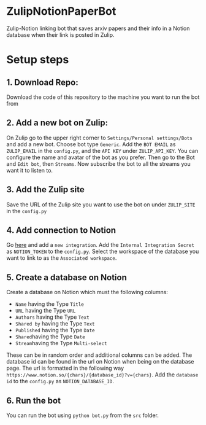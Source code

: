 # ZulipNotionPaperBot
Zulip-Notion linking bot that saves arxiv papers and their info in a Notion database when their link is posted in Zulip.

# Setup steps
## 1. Download Repo:
  Download the code of this repository to the machine you want to run the bot from
## 2. Add a new bot on Zulip:
  On Zulip go to the upper right corner to `Settings/Personal settings/Bots` and add a new bot. Choose bot type `Generic`. Add the `BOT EMAIL` as `ZULIP_EMAIL` in the `config.py`, and the `API KEY` under `ZULIP_API_KEY`. You can configure the name and avatar of the bot as you prefer. Then go to the Bot and `Edit bot`, then `Streams`. Now subscribe the bot to all the streams you want it to listen to.
## 3. Add the Zulip site
  Save the URL of the Zulip site you want to use the bot on under `ZULIP_SITE` in the `config.py`
## 4. Add connection to Notion
  Go [here](https://www.notion.so/my-integrations) and add a `new integration`. Add the `Internal Integration Secret` as `NOTION_TOKEN` to the `config.py`.
  Select the workspace of the database you want to link to as the `Associated workspace`.
## 5. Create a database on Notion
  Create a database on Notion which must the following columns:
  - `Name` having the Type `Title`
  - `URL` having the Type `URL`
  - `Authors` having the Type `Text`
  - `Shared by` having the Type `Text`
  - `Published` having the Type `Date`
  - `Shared`having the Type `Date`
  - `Stream`having the Type `Multi-select`
    
  These can be in random order and additional columns can be added.
  The database id can be found in the url on Notion when being on the database page.
  The url is formatted in the following way `https://www.notion.so/{chars}/{database_id}?v={chars}`. Add the `database id` to the `config.py` as `NOTION_DATABASE_ID`.
## 6. Run the bot
  You can run the bot using `python bot.py` from the `src` folder.
  

